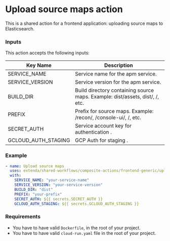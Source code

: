 # Upload source maps action

This is a shared action for a frontend application: uploading source maps to Elasticsearch.

### Inputs

This action accepts the following inputs:

| Key Name            | Description                                                                  |
| ------------------- | ---------------------------------------------------------------------------- |
| SERVICE_NAME        | Service name for the apm service.                                            |
| SERVICE_VERSION     | Service version for the apm service.                                         |
| BUILD_DIR           | Build directory containing source maps. Example: dist/assets, dist/, /, etc. |
| PREFIX              | Prefix for source maps. Example: /recon/, /console-ui/, /, etc.              |
| SECRET_AUTH         | Service account key for authentication .                                     |
| GCLOUD_AUTH_STAGING | GCP Auth for staging .                                                       |

### Example

```yaml
- name: Upload source maps
  uses: extenda/shared-workflows/composite-actions/frontend-generic/upload-source-maps@master
  with:
    SERVICE_NAME: "your-service-name"
    SERVICE_VERSION: "your-service-version"
    BUILD_DIR: "dist"
    PREFIX: "your-prefix"
    SECRET_AUTH: ${{ secrets.SECRET_AUTH }}
    GCLOUD_AUTH_STAGING: ${{ secrets.GCLOUD_AUTH_STAGING }}
```

### Requirements

- You have to have valid `Dockerfile`, in the root of your project.
- You have to have valid `cloud-run.yaml` file in the root of your project.
